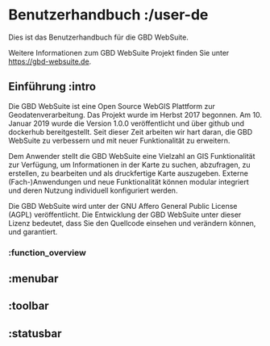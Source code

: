 # Benutzerhandbuch :/user-de

Dies ist das Benutzerhandbuch für die GBD WebSuite.

Weitere Informationen zum GBD WebSuite Projekt finden Sie unter https://gbd-websuite.de.

## Einführung :intro

Die GBD WebSuite ist eine Open Source WebGIS Plattform zur Geodatenverarbeitung. Das Projekt wurde im Herbst 2017 begonnen. Am 10. Januar 2019 wurde die Version 1.0.0 veröffentlicht und über github und dockerhub bereitgestellt. Seit dieser Zeit arbeiten wir hart daran, die GBD WebSuite zu verbessern und mit neuer Funktionalität zu erweitern.

Dem Anwender stellt die GBD WebSuite eine Vielzahl an GIS Funktionalität zur Verfügung, um Informationen in der Karte zu suchen, abzufragen, zu erstellen, zu bearbeiten und als druckfertige Karte auszugeben. Externe (Fach-)Anwendungen und neue Funktionalität können modular integriert und deren Nutzung individuell konfiguriert werden.

Die GBD WebSuite wird unter der GNU Affero General Public License (AGPL) veröffentlicht. Die Entwicklung der GBD WebSuite unter dieser Lizenz bedeutet, dass Sie den Quellcode einsehen und verändern können, und garantiert.

### :function_overview

## :menubar
## :toolbar
## :statusbar
